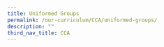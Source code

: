 ```yaml
---
title: Uniformed Groups
permalink: /our-curriculum/CCA/uniformed-groups/
description: ""
third_nav_title: CCA
---
```


